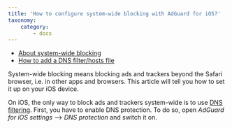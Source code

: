 ```yaml
---
title: 'How to configure system-wide blocking with AdGuard for iOS?'
taxonomy:
    category:
        - docs
---
```


   * [About system-wide blocking](#system-wide)
   * [How to add a DNS filter/hosts file](#filters)

<a name="system-wide"></a>
System-wide blocking means blocking ads and trackers beyond the Safari browser, i.e. in other apps and browsers. This article will tell you how to set it up on your iOS device.

On iOS, the only way to block ads and trackers system-wide is to use [DNS filtering](https://kb.adguard.com/en/general/dns-filtering). First, you have to enable DNS protection. To do so, open *AdGuard for iOS settings* —> *DNS protection* and switch it on.
